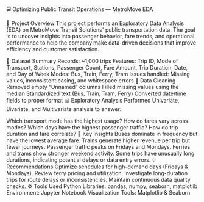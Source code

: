 🚍 Optimizing Public Transit Operations — MetroMove EDA

📘 Project Overview
This project performs an Exploratory Data Analysis (EDA) on MetroMove Transit Solutions' public transportation data.
The goal is to uncover insights into passenger behavior, fare trends, and operational performance to help the company make data-driven decisions that improve efficiency and customer satisfaction.

🧾 Dataset Summary
Records: ~1,000 trips
Features: Trip ID, Mode of Transport, Stations, Passenger Count, Fare Amount, Trip Duration, Date, and Day of Week
Modes: Bus, Train, Ferry, Tram
Issues handled: Missing values, inconsistent casing, and whitespace errors
🧹 Data Cleaning
Removed empty “Unnamed” columns
Filled missing values using the median
Standardized text (Bus, Train, Tram, Ferry)
Converted date/time fields to proper format
📊 Exploratory Analysis
Performed Univariate, Bivariate, and Multivariate analysis to answer:

Which transport mode has the highest usage?
How do fares vary across modes?
Which days have the highest passenger traffic?
How do trip duration and fare correlate?
🧠 Key Insights
Buses dominate in frequency but have the lowest average fare.
Trains generate higher revenue per trip but fewer journeys.
Passenger traffic peaks on Fridays and Mondays.
Ferries and trams show stronger weekend activity.
Some trips have unusually long durations, indicating potential delays or data entry errors.
💡 Recommendations
Optimize schedules for high-demand days (Fridays & Mondays).
Review ferry pricing and utilization.
Investigate long-duration trips for route delays or inconsistencies.
Maintain continuous data quality checks.
⚙️ Tools Used
Python Libraries: pandas, numpy, seaborn, matplotlib
Environment: Jupyter Notebook
Visualization Tools: Matplotlib & Seaborn
